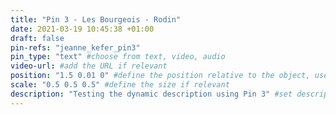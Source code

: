 ```yaml
---
title: "Pin 3 - Les Bourgeois - Rodin"
date: 2021-03-19 10:45:38 +01:00
draft: false
pin-refs: "jeanne_kefer_pin3"
pin_type: "text" #choose from text, video, audio
video-url: #add the URL if relevant
position: "1.5 0.01 0" #define the position relative to the object, use aframe inspector to set correctly
scale: "0.5 0.5 0.5" #define the size if relevant
description: "Testing the dynamic description using Pin 3" #set description if relevant
---
```

